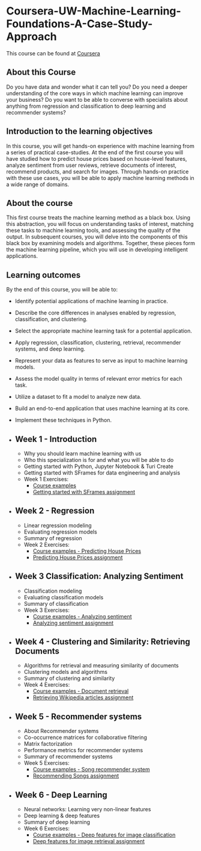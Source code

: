 # Coursera-UW-Machine-Learning-Foundations-A-Case-Study-Approach

This course can be found at [Coursera](https://www.coursera.org/learn/ml-foundations)

## About this Course
Do you have data and wonder what it can tell you?  Do you need a deeper understanding of the core ways in which machine learning can improve your business?  Do you want to be able to converse with specialists about anything from regression and classification to deep learning and recommender systems?

## Introduction to the learning objectives
In this course, you will get hands-on experience with machine learning from a series of practical case-studies.  At the end of the first course you will have studied how to predict house prices based on house-level features, analyze sentiment from user reviews, retrieve documents of interest, recommend products, and search for images.  Through hands-on practice with these use cases, you will be able to apply machine learning methods in a wide range of domains.

## About the course
This first course treats the machine learning method as a black box.  Using this abstraction, you will focus on understanding tasks of interest, matching these tasks to machine learning tools, and assessing the quality of the output. In subsequent courses, you will delve into the components of this black box by examining models and algorithms.  Together, these pieces form the machine learning pipeline, which you will use in developing intelligent applications.

## Learning outcomes
By the end of this course, you will be able to:<br>
   - Identify potential applications of machine learning in practice.  
   - Describe the core differences in analyses enabled by regression, classification, and clustering.
   - Select the appropriate machine learning task for a potential application.  
   - Apply regression, classification, clustering, retrieval, recommender systems, and deep learning.
   - Represent your data as features to serve as input to machine learning models. 
   - Assess the model quality in terms of relevant error metrics for each task.
   - Utilize a dataset to fit a model to analyze new data.
   - Build an end-to-end application that uses machine learning at its core.  
   - Implement these techniques in Python.

- ## Week 1 - Introduction
    - Why you should learn machine learning with us
    - Who this specialization is for and what you will be able to do
    - Getting started with Python, Jupyter Notebook & Turi Create
    - Getting started with SFrames for data engineering and analysis
    - Week 1 Exercises:<br>
        - [Course examples](https://github.com/PavlosIsaris/Coursera-Machine-Learning-Foundations-A-Case-Study-Approach/blob/master/course-exercises/week1-Getting-started-with-Sframes/Class-examples.ipynb)
        - [Getting started with SFrames assignment](https://github.com/PavlosIsaris/Coursera-Machine-Learning-Foundations-A-Case-Study-Approach/blob/master/course-exercises/week1-Getting-started-with-Sframes/Getting-started-with-SFrames.ipynb)
        
- ## Week 2 - Regression
    - Linear regression modeling
    - Evaluating regression models
    - Summary of regression
    - Week 2 Exercises:<br>
        - [Course examples - Predicting House Prices](https://github.com/PavlosIsaris/Coursera-Machine-Learning-Foundations-A-Case-Study-Approach/blob/master/course-exercises/week2-Linear-regression/Class-examples.ipynb)
        - [Predicting House Prices assignment](https://github.com/PavlosIsaris/Coursera-Machine-Learning-Foundations-A-Case-Study-Approach/blob/master/course-exercises/week2-Linear-regression/Predicting-house-prices.ipynb)
        
- ## Week 3 Classification: Analyzing Sentiment 
    - Classification modeling
    - Evaluating classification models
    - Summary of classification
    - Week 3 Exercises:<br>
        - [Course examples - Analyzing sentiment](https://github.com/PavlosIsaris/Coursera-Machine-Learning-Foundations-A-Case-Study-Approach/blob/master/course-exercises/week3-Classification-modeling/Class-examples.ipynb)
        - [Analyzing sentiment assignment](https://github.com/PavlosIsaris/Coursera-Machine-Learning-Foundations-A-Case-Study-Approach/blob/master/course-exercises/week3-Classification-modeling/Analyzing-product-sentiment.ipynb)

- ## Week 4 - Clustering and Similarity: Retrieving Documents
    - Algorithms for retrieval and measuring similarity of documents
    - Clustering models and algorithms
    - Summary of clustering and similarity
    - Week 4 Exercises:<br>
        - [Course examples - Document retrieval](https://github.com/PavlosIsaris/Coursera-Machine-Learning-Foundations-A-Case-Study-Approach/blob/master/course-exercises/week4-Clustering-and-Similarity/Class-examples.ipynb)
        - [Retrieving Wikipedia articles assignment](https://github.com/PavlosIsaris/Coursera-Machine-Learning-Foundations-A-Case-Study-Approach/blob/master/course-exercises/week4-Clustering-and-Similarity/Retrieving-Wikipedia-articles-assignment.ipynb)
        

- ## Week 5 - Recommender systems
    - About Recommender systems
    - Co-occurrence matrices for collaborative filtering
    - Matrix factorization
    - Performance metrics for recommender systems
    - Summary of recommender systems
    - Week 5 Exercises:<br>
        - [Course examples - Song recommender system](https://github.com/PavlosIsaris/Coursera-Machine-Learning-Foundations-A-Case-Study-Approach/blob/master/course-exercises/week5-Recommender-systems/Class-examples.ipynb)
        - [Recommending Songs assignment](https://github.com/PavlosIsaris/Coursera-Machine-Learning-Foundations-A-Case-Study-Approach/blob/master/course-exercises/week5-Recommender-systems/Recommending-songs.ipynb) 
        
- ## Week 6 - Deep Learning
    - Neural networks: Learning very non-linear features
    - Deep learning & deep features
    - Summary of deep learning
    - Week 6 Exercises:<br>
        - [Course examples - Deep features for image classification](https://github.com/PavlosIsaris/Coursera-Machine-Learning-Foundations-A-Case-Study-Approach/blob/master/course-exercises/week6-Neural-Networks/Class-examples-deep-learning.ipynb)
        - [Deep features for image retrieval assignment](https://github.com/PavlosIsaris/Coursera-Machine-Learning-Foundations-A-Case-Study-Approach/blob/master/course-exercises/week6-Neural-Networks/Retrieving-Images-exercise.ipynb) 
